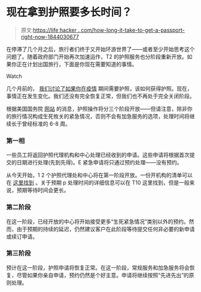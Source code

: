# 现在拿到护照要多长时间？

> 原文:[https://life hacker . com/how-long-it-take-to-get-a-passport-right-now-1844030677](https://lifehacker.com/how-long-will-it-take-to-get-a-passport-right-now-1844030677)

在停滞了几个月之后，旅行者们终于又开始环游世界了——或者至少开始思考这个问题了。随着政府部门开始再次加速运作，T2 的护照服务也分阶段重新开放。如果你正在计划出国旅行，下面是你现在需要知道的事情。

Watch

几个月前的， [我们讨论了如果你在疫情](https://lifehacker.com/how-to-get-a-passport-right-now-1842776017) 期间需要护照，该如何获得护照。现在，事情正在发生变化。我们还没有完全恢复正常，但我们也不再处于完全关闭阶段。

根据美国国务院 [网站](https://travel.state.gov/content/travel/en/traveladvisories/ea/passport-covid-19.html) 的消息，护照操作将分三个阶段开放——但请注意，除非你的旅行情况构成生死攸关的紧急情况，否则不会有加急服务的选项，处理时间将继续长于曾经标准的 6-8 周。

### 第一相

一些员工将返回护照代理机构和中心处理已经收到的申请。这些申请将根据首次提交的日期进行处理(先到先得)。E 紧急申请将只通过预约处理——没有预约。

从今天开始，1 2 个护照代理处和中心将在第一阶段开放。一份开机构的清单可以在 [这里找到](https://travel.state.gov/content/travel/en/passports/get-fast/passport-agencies.html) 。关于预期 p 处理时间的详细信息可以在 T10 这里找到，但是一般来说，预期等待时间会更长。

### 第二阶段

在这一阶段，已经开放的中心将开始接受更多“生死紧急情况”类别以外的预约。然而，由于预期的持续的延迟，仍然建议客户在此阶段等待提交任何非必要的新申请或续订申请。

### 第三阶段

预计在这一阶段，护照申请将恢复正常。在这一阶段，常规服务和加急服务将会恢复，尽管如果你亲自申请，预约仍然是个好主意。申请将继续按照“先进先出”的原则处理。